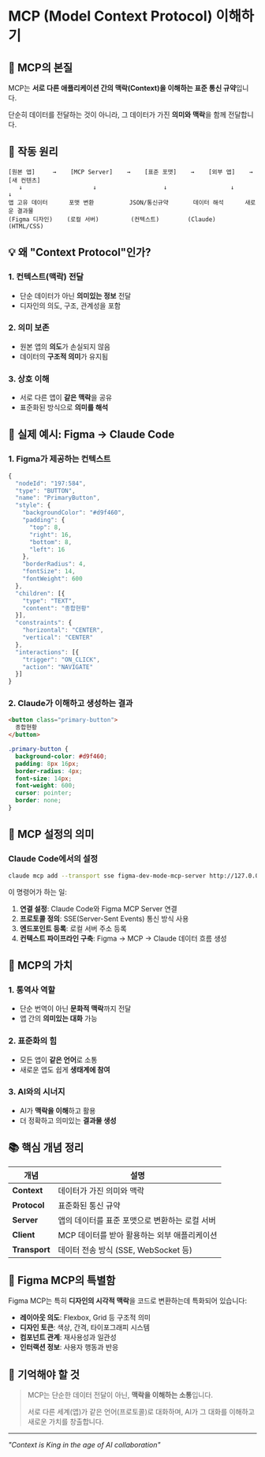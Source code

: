 # MCP (Model Context Protocol) 이해하기

## 📌 MCP의 본질

MCP는 **서로 다른 애플리케이션 간의 맥락(Context)을 이해하는 표준 통신 규약**입니다.

단순히 데이터를 전달하는 것이 아니라, 그 데이터가 가진 **의미와 맥락**을 함께 전달합니다.

## 🔄 작동 원리

```
[원본 앱]     →    [MCP Server]    →    [표준 포맷]    →    [외부 앱]    →    [새 컨텐츠]
   ↓                    ↓                   ↓                  ↓                 ↓
앱 고유 데이터      포맷 변환          JSON/통신규약       데이터 해석      새로운 결과물
(Figma 디자인)    (로컬 서버)         (컨텍스트)        (Claude)        (HTML/CSS)
```

## 💡 왜 "Context Protocol"인가?

### 1. 컨텍스트(맥락) 전달
- 단순 데이터가 아닌 **의미있는 정보** 전달
- 디자인의 의도, 구조, 관계성을 포함

### 2. 의미 보존
- 원본 앱의 **의도**가 손실되지 않음
- 데이터의 **구조적 의미**가 유지됨

### 3. 상호 이해
- 서로 다른 앱이 **같은 맥락**을 공유
- 표준화된 방식으로 **의미를 해석**

## 🎯 실제 예시: Figma → Claude Code

### 1. Figma가 제공하는 컨텍스트
```javascript
{
  "nodeId": "197:584",
  "type": "BUTTON",
  "name": "PrimaryButton",
  "style": {
    "backgroundColor": "#d9f460",
    "padding": {
      "top": 8,
      "right": 16,
      "bottom": 8,
      "left": 16
    },
    "borderRadius": 4,
    "fontSize": 14,
    "fontWeight": 600
  },
  "children": [{
    "type": "TEXT",
    "content": "종합현황"
  }],
  "constraints": {
    "horizontal": "CENTER",
    "vertical": "CENTER"
  },
  "interactions": [{
    "trigger": "ON_CLICK",
    "action": "NAVIGATE"
  }]
}
```

### 2. Claude가 이해하고 생성하는 결과
```html
<button class="primary-button">
  종합현황
</button>
```

```css
.primary-button {
  background-color: #d9f460;
  padding: 8px 16px;
  border-radius: 4px;
  font-size: 14px;
  font-weight: 600;
  cursor: pointer;
  border: none;
}
```

## 🔧 MCP 설정의 의미

### Claude Code에서의 설정
```bash
claude mcp add --transport sse figma-dev-mode-mcp-server http://127.0.0.1:3845/sse
```

이 명령어가 하는 일:
1. **연결 설정**: Claude Code와 Figma MCP Server 연결
2. **프로토콜 정의**: SSE(Server-Sent Events) 통신 방식 사용
3. **엔드포인트 등록**: 로컬 서버 주소 등록
4. **컨텍스트 파이프라인 구축**: Figma → MCP → Claude 데이터 흐름 생성

## 🌟 MCP의 가치

### 1. 통역사 역할
- 단순 번역이 아닌 **문화적 맥락**까지 전달
- 앱 간의 **의미있는 대화** 가능

### 2. 표준화의 힘
- 모든 앱이 **같은 언어**로 소통
- 새로운 앱도 쉽게 **생태계에 참여**

### 3. AI와의 시너지
- AI가 **맥락을 이해**하고 활용
- 더 정확하고 의미있는 **결과물 생성**

## 📚 핵심 개념 정리

| 개념 | 설명 |
|------|------|
| **Context** | 데이터가 가진 의미와 맥락 |
| **Protocol** | 표준화된 통신 규약 |
| **Server** | 앱의 데이터를 표준 포맷으로 변환하는 로컬 서버 |
| **Client** | MCP 데이터를 받아 활용하는 외부 애플리케이션 |
| **Transport** | 데이터 전송 방식 (SSE, WebSocket 등) |

## 🎨 Figma MCP의 특별함

Figma MCP는 특히 **디자인의 시각적 맥락**을 코드로 변환하는데 특화되어 있습니다:

- **레이아웃 의도**: Flexbox, Grid 등 구조적 의미
- **디자인 토큰**: 색상, 간격, 타이포그래피 시스템
- **컴포넌트 관계**: 재사용성과 일관성
- **인터랙션 정보**: 사용자 행동과 반응

## 💭 기억해야 할 것

> MCP는 단순한 데이터 전달이 아닌, **맥락을 이해하는 소통**입니다.
> 
> 서로 다른 세계(앱)가 같은 언어(프로토콜)로 대화하며,
> AI가 그 대화를 이해하고 새로운 가치를 창출합니다.

---

*"Context is King in the age of AI collaboration"*